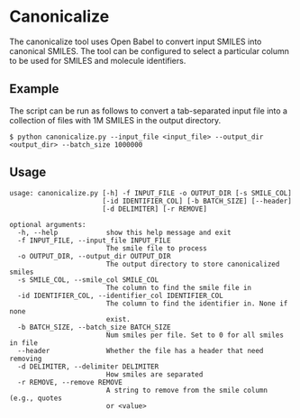 # Canonicalize

The canonicalize tool uses Open Babel to convert input SMILES into canonical SMILES. 
The tool can be configured to select a particular column to be used for SMILES and molecule 
identifiers. 

## Example 
The script can be run as follows to convert a tab-separated input file into a collection of files with 1M SMILES in the output directory.
```
$ python canonicalize.py --input_file <input_file> --output_dir <output_dir> --batch_size 1000000
```

## Usage
```
usage: canonicalize.py [-h] -f INPUT_FILE -o OUTPUT_DIR [-s SMILE_COL]
                       [-id IDENTIFIER_COL] [-b BATCH_SIZE] [--header]
                       [-d DELIMITER] [-r REMOVE]

optional arguments:
  -h, --help            show this help message and exit
  -f INPUT_FILE, --input_file INPUT_FILE
                        The smile file to process
  -o OUTPUT_DIR, --output_dir OUTPUT_DIR
                        The output directory to store canonicalized smiles
  -s SMILE_COL, --smile_col SMILE_COL
                        The column to find the smile file in
  -id IDENTIFIER_COL, --identifier_col IDENTIFIER_COL
                        The column to find the identifier in. None if none
                        exist.
  -b BATCH_SIZE, --batch_size BATCH_SIZE
                        Num smiles per file. Set to 0 for all smiles in file
  --header              Whether the file has a header that need removing
  -d DELIMITER, --delimiter DELIMITER
                        How smiles are separated
  -r REMOVE, --remove REMOVE
                        A string to remove from the smile column (e.g., quotes
                        or <value>
```
